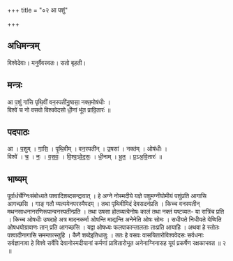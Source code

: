 +++
title = "०२ आ पशुं"

+++
## अधिमन्त्रम्
विश्वेदेवाः। मनुर्वैवस्वतः। सतो बृहती।

## मन्त्रः
आ प॒शुं गा॑सि पृथि॒वीं वन॒स्पती॑नु॒षासा॒ नक्त॒मोष॑धीः ।  
विश्वे॑ च नो वसवो विश्ववेदसो धी॒नां भू॑त प्रावि॒तारः॑ ॥

## पदपाठः
आ । प॒शुम् । गा॒सि॒ । पृ॒थि॒वीम् । वन॒स्पती॑न् । उ॒षसा॑ । नक्त॑म् । ओष॑धीः ।  
विश्वे॑ । च॒ । नः॒ । व॒स॒वः॒ । वि॒श्व॒ऽवे॒द॒सः॒ । धी॒नाम् । भू॒त॒ । प्र॒ऽअ॒वि॒तारः॑ ॥

## भाष्यम्
पूर्वार्धर्चेग्निःसंबोध्यते पश्वादिशब्दसन्द्रावात् । हे अग्ने नोस्मदीये यज्ञे पशुमग्नीपोमीयं पशुंप्रति आगासि आगच्छसि । गाङ् गतौ व्यत्ययेनपरस्मैपदम् । तथा पृथिवीमिदं देवसदनंप्रति । किच्च वनस्पतीन् मथनसाधनानरणिरूपान्वनस्पतीन्प्रति । तथा उषसा होतव्यत्वेनोषः कालं तथा नक्तं यष्टव्यत- या रात्रिंच प्रति । किच्च ओषधीः उषदाहे अत्र मादनकर्मा ओषन्ति माद्यन्ति अनेनेति ओषः सोमः । सधीयते निधीयते येष्विति ओषधयोग्रावाणः तान् प्रति आगच्छसि । यद्वा ओषध्यः फलपाकान्तालताः ताःप्रति आयाहि । अथवा हे स्तोतः पश्वादीनागासि समन्तात्स्तुहि । कैगै शब्देइतिधातुः । ततः हे वसवः वासयितारोविश्ववेदसः सर्वधनाः सर्वज्ञानावा हे विश्वे सर्वेपि देवानोस्मदीयानां कर्मणां प्रावितारोभूत अनेनाग्निनासह यूयं प्रकर्षेण रक्षकाभवत ॥ २ ॥